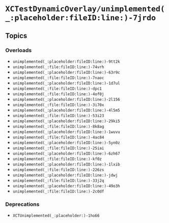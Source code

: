 # ``XCTestDynamicOverlay/unimplemented(_:placeholder:fileID:line:)-7jrdo``

## Topics

### Overloads

- ``unimplemented(_:placeholder:fileID:line:)-9tt2k``
- ``unimplemented(_:file:fileID:line:)-74vrh``
- ``unimplemented(_:placeholder:fileID:line:)-63r9c``
- ``unimplemented(_:file:fileID:line:)-7naoc``
- ``unimplemented(_:placeholder:fileID:line:)-1d7ul``
- ``unimplemented(_:file:fileID:line:)-dpc1``
- ``unimplemented(_:file:fileID:line:)-4of0j``
- ``unimplemented(_:placeholder:fileID:line:)-2l156``
- ``unimplemented(_:file:fileID:line:)-3i70x``
- ``unimplemented(_:placeholder:fileID:line:)-4l5m5``
- ``unimplemented(_:file:fileID:line:)-53i23``
- ``unimplemented(_:placeholder:fileID:line:)-29ki5``
- ``unimplemented(_:file:fileID:line:)-8k8ag``
- ``unimplemented(_:placeholder:fileID:line:)-1wuvu``
- ``unimplemented(_:file:fileID:line:)-4ac84``
- ``unimplemented(_:placeholder:fileID:line:)-5yn0z``
- ``unimplemented(_:file:fileID:line:)-25iai``
- ``unimplemented(_:placeholder:fileID:line:)-6zh67``
- ``unimplemented(_:file:fileID:line:)-kf0z``
- ``unimplemented(_:placeholder:fileID:line:)-1lxib``
- ``unimplemented(_:file:fileID:line:)-226zs``
- ``unimplemented(_:placeholder:fileID:line:)-jdwj``
- ``unimplemented(_:file:fileID:line:)-33j2q``
- ``unimplemented(_:placeholder:fileID:line:)-49o3h``
- ``unimplemented(_:file:fileID:line:)-2c0df``

### Deprecations

- ``XCTUnimplemented(_:placeholder:)-1ho66``
